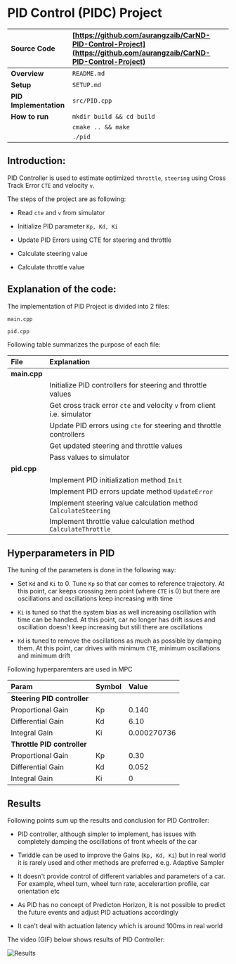 # PID Control (PIDC) Project


| **Source Code**  | [https://github.com/aurangzaib/CarND-PID-Control-Project](https://github.com/aurangzaib/CarND-PID-Control-Project)  |
|:-----------|:-------------|
| **Overview**  | `README.md`  |
| **Setup**  | `SETUP.md`  |
| **PID Implementation**| `src/PID.cpp`|
| **How to run**  | `mkdir build && cd build` | 
| |`cmake .. && make`     |
| |`./pid`     |


## Introduction:

PID Controller is used to estimate optimized `throttle`, `steering` using Cross Track Error `CTE` and velocity `v`.

The steps of the project are as following:

- Read `cte` and `v` from simulator

- Initialize PID parameter `Kp, Kd, Ki`

- Update PID Errors using CTE for steering and throttle

- Calculate steering value

- Calculate throttle value


## Explanation of the code:

The implementation of PID Project is divided into 2 files:

`main.cpp`

`pid.cpp`

Following table summarizes the purpose of each file:

| File | Explanation |
|:-----------|:-------------|
|**main.cpp**| |
|| Initialize PID controllers for steering and throttle values |
||Get cross track error `cte` and velocity `v` from client i.e. simulator|
||Update PID errors using `cte` for steering and throttle controllers |
||Get updated steering and throttle values|
||Pass values to simulator|
|**pid.cpp**| |
||Implement PID initialization method `Init` |
||Implement PID errors update method `UpdateError` |
||Implement steering value calculation method `CalculateSteering` |
||Implement throttle value calculation method `CalculateThrottle` |

## Hyperparameters in PID

The tuning of the parameters is done in the following way:

- Set `Kd` and `Ki` to 0. Tune `Kp` so that car comes to reference trajectory. At this point, car keeps crossing zero point (where `CTE` is 0) but there are oscillations and oscillations keep increasing with time

- `Ki` is tuned so that the system bias as well increasing oscillation with time can be handled. At this point, car no longer has drift issues and oscillation doesn't keep increasing but still there are oscillations

-  `Kd` is tuned to remove the oscillations as much as possible by damping them. At this point, car drives with minimum `CTE`, minimum oscillations and minimum drift


Following hyperparemters are used in MPC

| Param | Symbol | Value |
|:-----------|:-------------|:-------------|
|**Steering PID controller**||
|Proportional Gain|Kp|0.140|
|Differential Gain|Kd|6.10|
|Integral Gain|Ki|0.000270736|
|**Throttle PID controller**||
|Proportional Gain|Kp|0.30|
|Differential Gain|Kd|0.052|
|Integral Gain|Ki|0|

## Results

Following points sum up the results and conclusion for PID Controller:

- PID controller, although simpler to implement, has issues with completely damping the oscillations of front wheels of the car

- Twiddle can be used to improve the Gains (`Kp, Kd, Ki`) but in real world it is rarely used and other methods are preferred e.g. Adaptive Sampler

- It doesn't provide control of different variables and parameters of a car. For example, wheel turn, wheel turn rate, accelerartion profile, car orientation etc

- As PID has no concept of Predicton Horizon, it is not possible to predict the future events and adjust PID actuations accordingly

- It can't deal with actuation latency which is around 100ms in real world



The video (GIF) below shows results of PID Controller:


![Results](result-pid.gif)
